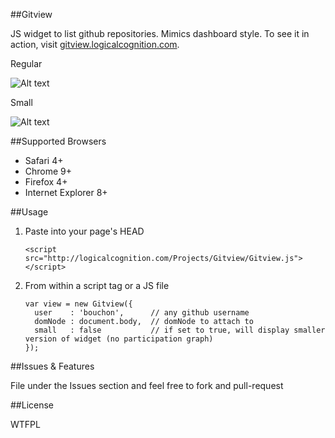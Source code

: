 ##Gitview

JS widget to list github repositories. Mimics dashboard style. To see it in action, visit [gitview.logicalcognition.com](http://gitview.logicalcognition.com).

Regular


![Alt text](http://logicalcognition.com/Projects/Gitview/demo/images/screenshot.png)

Small


![Alt text](http://logicalcognition.com/Projects/Gitview/demo/images/screenshotSmall.png)

##Supported Browsers

* Safari 4+
* Chrome 9+
* Firefox 4+
* Internet Explorer 8+

##Usage

1. Paste into your page's HEAD

	```console
	<script src="http://logicalcognition.com/Projects/Gitview/Gitview.js"></script>
	```

2. From within a script tag or a JS file
	
	```console
	var view = new Gitview({ 
	  user    : 'bouchon',      // any github username
	  domNode : document.body,  // domNode to attach to
	  small   : false           // if set to true, will display smaller version of widget (no participation graph)
	});
	```
##Issues & Features

File under the Issues section and feel free to fork and pull-request

##License

WTFPL